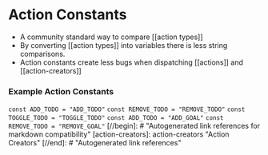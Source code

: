 # Action Constants

- A community standard way to compare [[action types]]
- By converting [[action types]] into variables there is less string comparisons.
- Action constants create less bugs when dispatching [[actions]] and [[action-creators]]

### Example Action Constants

`const ADD_TODO = "ADD_TODO"`
`const REMOVE_TODO = "REMOVE_TODO"`
`const TOGGLE_TODO = "TOGGLE_TODO"`
`const ADD_TODO = "ADD_GOAL"`
`const REMOVE_TODO = "REMOVE_GOAL"`
[//begin]: # "Autogenerated link references for markdown compatibility"
[action-creators]: action-creators "Action Creators"
[//end]: # "Autogenerated link references"
